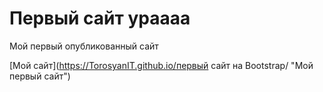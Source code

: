 # Первый сайт ураааа
Мой первый опубликованный сайт
  
[Мой сайт](https://TorosyanIT.github.io/первый сайт на Bootstrap/ "Мой первый сайт")   
         
